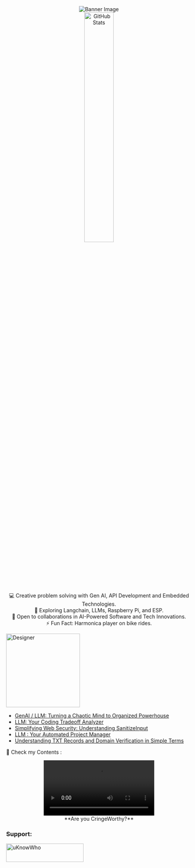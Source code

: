 <div align="center">
  <img src="https://github.com/mdabir1203/mdabir1203/assets/66947064/dc33981c-00bf-42e4-a644-06d63ecc16d7" alt="Banner Image" />
  
</div>

<div align="center">
  <img src="https://streak-stats.demolab.com?user=mdabir1203&theme=monokai-metallian&hide_border=true&border_radius=3&locale=de&date_format=M%20j%5B%2C%20Y%5D&mode=weekly" alt="GitHub Stats" width="40%" height="40%" />
</div>

<p style="text-align: center;">
💻 Creative problem solving with Gen AI, API Development and Embedded Technologies.<br>
🌱 Exploring Langchain, LLMs, Raspberry Pi, and ESP.<br>
🚀 Open to collaborations in AI-Powered Software and Tech Innovations.<br>
⚡ Fun Fact: Harmonica player on bike rides. 
</p>


<img src="https://github.com/mdabir1203/mdabir1203/assets/66947064/4bfe8a88-2acb-4a31-bb7b-7456ad4f55b3" alt="Designer" width="200" height="200"/>




<!-- BLOG-POST-LIST:START -->
- [GenAI / LLM: Turning a Chaotic Mind to Organized Powerhouse](https://medium.com/@md.abir1203/genai-llm-turning-a-chaotic-mind-to-organized-powerhouse-0b535f38d8eb?source=rss-b62bf3bb75c7------2)
- [LLM: Your Coding Tradeoff Analyzer](https://medium.com/@md.abir1203/llm-your-coding-tradeoff-analyzer-6293a136544a?source=rss-b62bf3bb75c7------2)
- [Simplifying Web Security: Understanding SanitizeInput](https://medium.com/@md.abir1203/simplifying-web-security-understanding-sanitizeinput-22aa54eeb2c6?source=rss-b62bf3bb75c7------2)
- [LLM : Your Automated Project Manager](https://medium.com/@md.abir1203/llm-your-automated-project-manager-89b43b6588a3?source=rss-b62bf3bb75c7------2)
- [Understanding TXT Records and Domain Verification in Simple Terms](https://medium.com/@md.abir1203/understanding-txt-records-and-domain-verification-in-simple-terms-a34c88d28b1f?source=rss-b62bf3bb75c7------2)
<!-- BLOG-POST-LIST:END -->


👀 Check my Contents :


<div align="center">
  <figure>
    <video src="https://github.com/mdabir1203/mdabir1203/assets/66947064/0d8e4dda-c4e2-48d7-b74f-ffedb2a30377" controls alt="Are you CringeWorthy?">
      <p>Your browser does not support the video tag.</p>
    </video>
    <figcaption>**Are you CringeWorthy?**</figcaption>
  </figure>
</div>




**<h3 align="left">Support:</h3>**
<p><a href="https://www.buymeacoffee.com/uKnowWho"> <img align="left" src="https://cdn.buymeacoffee.com/buttons/v2/default-yellow.png" height="50" width="210" alt="uKnowWho" /></a></p><br><br>
